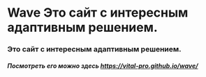 # Wave Это сайт с интересным адаптивным решением.
### Это сайт с интересным адаптивным решением.
##### Посмотреть его можно здесь https://vital-pro.github.io/wave/

